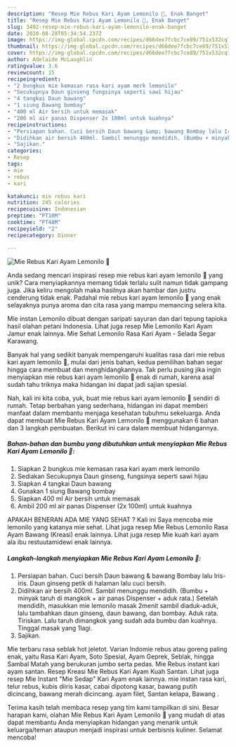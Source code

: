 ```yaml
---
description: "Resep Mie Rebus Kari Ayam Lemonilo 💓, Enak Banget"
title: "Resep Mie Rebus Kari Ayam Lemonilo 💓, Enak Banget"
slug: 3492-resep-mie-rebus-kari-ayam-lemonilo-enak-banget
date: 2020-08-28T05:34:54.237Z
image: https://img-global.cpcdn.com/recipes/d66dee7fcbc7ce89/751x532cq70/mie-rebus-kari-ayam-lemonilo-💓-foto-resep-utama.jpg
thumbnail: https://img-global.cpcdn.com/recipes/d66dee7fcbc7ce89/751x532cq70/mie-rebus-kari-ayam-lemonilo-💓-foto-resep-utama.jpg
cover: https://img-global.cpcdn.com/recipes/d66dee7fcbc7ce89/751x532cq70/mie-rebus-kari-ayam-lemonilo-💓-foto-resep-utama.jpg
author: Adelaide McLaughlin
ratingvalue: 3.6
reviewcount: 15
recipeingredient:
- "2 bungkus mie kemasan rasa kari ayam merk lemonilo"
- "Secukupnya Daun ginseng fungsinya seperti sawi hijau"
- "4 tangkai Daun bawang"
- "1 siung Bawang bombay"
- "400 ml Air bersih untuk memasak"
- "200 ml air panas Dispenser 2x 100ml untuk kuahnya"
recipeinstructions:
- "Persiapan bahan. Cuci bersih Daun bawang &amp; bawang Bombay lalu Iris-iris. Daun ginseng petik di halaman lalu cuci bersih."
- "Didihkan air bersih 400ml. Sambil menunggu mendidih. (Bumbu + minyak taruh di mangkok + air panas Dispenser + aduk rata.) Setelah mendidih, masukkan mie lemonilo masak 2menit sambil diaduk-aduk, lalu tambahkan daun ginseng, daun bawang, dan bombay. Aduk rata. Tiriskan. Lalu taruh dimangkok yang sudah ada bumbu dan kuahnya. Tinggal masak yang 1lagi."
- "Sajikan."
categories:
- Resep
tags:
- mie
- rebus
- kari

katakunci: mie rebus kari 
nutrition: 245 calories
recipecuisine: Indonesian
preptime: "PT10M"
cooktime: "PT48M"
recipeyield: "2"
recipecategory: Dinner

---
```



![Mie Rebus Kari Ayam Lemonilo 💓](https://img-global.cpcdn.com/recipes/d66dee7fcbc7ce89/751x532cq70/mie-rebus-kari-ayam-lemonilo-💓-foto-resep-utama.jpg)

Anda sedang mencari inspirasi resep mie rebus kari ayam lemonilo 💓 yang unik? Cara menyiapkannya memang tidak terlalu sulit namun tidak gampang juga. Jika keliru mengolah maka hasilnya akan hambar dan justru cenderung tidak enak. Padahal mie rebus kari ayam lemonilo 💓 yang enak selayaknya punya aroma dan cita rasa yang mampu memancing selera kita.

Mie instan Lemonilo dibuat dengan saripati sayuran dan dari tepung tapioka hasil olahan petani Indonesia. Lihat juga resep Mie Lemonilo Kari Ayam Jamur enak lainnya. Mie Sehat Lemonilo Rasa Kari Ayam - Selada Segar Karawang.

Banyak hal yang sedikit banyak mempengaruhi kualitas rasa dari mie rebus kari ayam lemonilo 💓, mulai dari jenis bahan, kedua pemilihan bahan segar hingga cara membuat dan menghidangkannya. Tak perlu pusing jika ingin menyiapkan mie rebus kari ayam lemonilo 💓 enak di rumah, karena asal sudah tahu triknya maka hidangan ini dapat jadi sajian spesial.


Nah, kali ini kita coba, yuk, buat mie rebus kari ayam lemonilo 💓 sendiri di rumah. Tetap berbahan yang sederhana, hidangan ini dapat memberi manfaat dalam membantu menjaga kesehatan tubuhmu sekeluarga. Anda dapat membuat Mie Rebus Kari Ayam Lemonilo 💓 menggunakan 6 bahan dan 3 langkah pembuatan. Berikut ini cara dalam membuat hidangannya.

<!--inarticleads1-->

##### Bahan-bahan dan bumbu yang dibutuhkan untuk menyiapkan Mie Rebus Kari Ayam Lemonilo 💓:

1. Siapkan 2 bungkus mie kemasan rasa kari ayam merk lemonilo
1. Sediakan Secukupnya Daun ginseng, fungsinya seperti sawi hijau
1. Siapkan 4 tangkai Daun bawang
1. Gunakan 1 siung Bawang bombay
1. Siapkan 400 ml Air bersih untuk memasak
1. Ambil 200 ml air panas Dispenser (2x 100ml) untuk kuahnya


APAKAH BENERAN ADA MIE YANG SEHAT ? Kali ini Saya mencoba mie lemonilo yang katanya mie sehat. Lihat juga resep Mie Rebus Lemonilo Rasa Ayam Bawang (Kreasi) enak lainnya. Lihat juga resep Mie kuah kari ayam ala ibu restuutamidewi enak lainnya. 

<!--inarticleads2-->

##### Langkah-langkah menyiapkan Mie Rebus Kari Ayam Lemonilo 💓:

1. Persiapan bahan. Cuci bersih Daun bawang &amp; bawang Bombay lalu Iris-iris. Daun ginseng petik di halaman lalu cuci bersih.
1. Didihkan air bersih 400ml. Sambil menunggu mendidih. (Bumbu + minyak taruh di mangkok + air panas Dispenser + aduk rata.) Setelah mendidih, masukkan mie lemonilo masak 2menit sambil diaduk-aduk, lalu tambahkan daun ginseng, daun bawang, dan bombay. Aduk rata. Tiriskan. Lalu taruh dimangkok yang sudah ada bumbu dan kuahnya. Tinggal masak yang 1lagi.
1. Sajikan.


Mie terbaru rasa seblak hot jeletot. Varian Indomie rebus atau goreng paling enak, yaitu Rasa Kari Ayam, Soto Spesial, Ayam Geprek, Seblak, hingga Sambal Matah yang berukuran jumbo serta pedas. Mie Rebus instant kari ayam santan. Resep Kreasi Mie Rebus Kari Ayam Kuah Santan. Lihat juga resep Mie Instant &#34;Mie Sedap&#34; Kari Ayam enak lainnya. mie instan rasa kari, telur rebus, kubis diiris kasar, cabai dipotong kasar, bawang putih dicincang, bawang merah dicincang. ayam filet, Santan kelapa, Bawang . 

Terima kasih telah membaca resep yang tim kami tampilkan di sini. Besar harapan kami, olahan Mie Rebus Kari Ayam Lemonilo 💓 yang mudah di atas dapat membantu Anda menyiapkan hidangan yang menarik untuk keluarga/teman ataupun menjadi inspirasi untuk berbisnis kuliner. Selamat mencoba!
